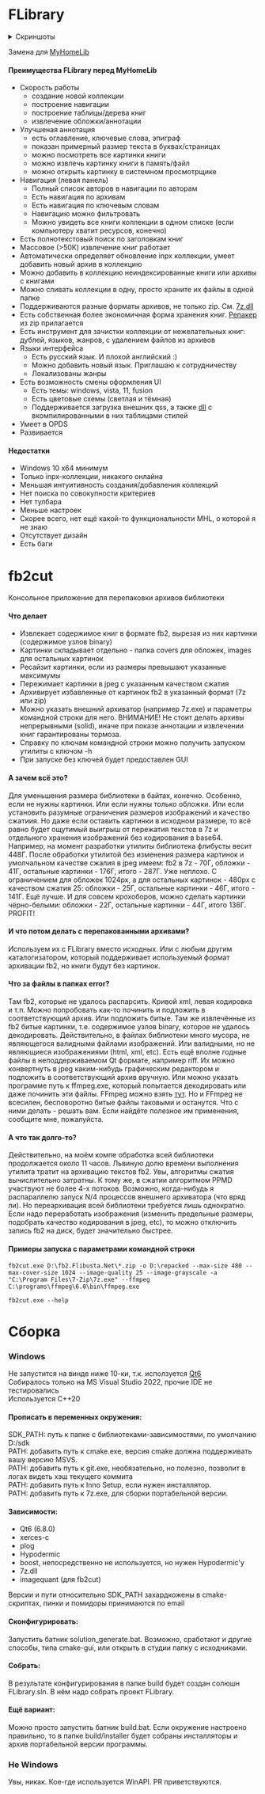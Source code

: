 # FLibrary

<details>
<summary>Скриншоты</summary>
<img width="1706" alt="image" src="https://github.com/user-attachments/assets/b5b82b42-782b-406c-b96a-2c5c5a3e8035" />
<img width="1706" alt="image" src="https://github.com/user-attachments/assets/dd61bcfd-5ef6-4c04-9b38-d0923d24b8e1" />
</details>

Замена для [MyHomeLib](https://github.com/OleksiyPenkov/MyHomeLib)

#### Преимущества FLibrary перед MyHomeLib
* Скорость работы
  * создание новой коллекции
  * построение навигации
  * построение таблицы/дерева книг
  * извлечение обложки/аннотации
* Улучшеная аннотация
  * есть оглавление, ключевые слова, эпиграф
  * показан примерный размер текста в буквах/страницах
  * можно посмотреть все картинки книги
  * можно извлечь картинку книги в память/файл
  * можно открыть картинку в системном просмотрщике
* Навигация (левая панель)
  * Полный список авторов в навигации по авторам
  * Есть навигация по архивам
  * Есть навигация по ключевым словам
  * Навигацию можно фильтровать
  * Можно увидеть все книги коллекции в одном списке (если компьютеру хватит ресурсов, конечно)
* Есть полнотекстовый поиск по заголовкам книг
* Массовое (>50К) извлечение книг работает
* Автоматически определяет обновление inpx коллекции, умеет добавить новый архив в коллекцию
* Можно добавить в коллекцию неиндексированные книги или архивы с книгами
* Можно сливать коллекции в одну, просто храните их файлы в одной папке
* Поддерживаются разные форматы архивов, не только zip. См. [7z.dll](https://www.7-zip.org/)
* Есть собственная более экономичная форма хранения книг. [Репакер](#fb2cut) из zip прилагается
* Есть инструмент для зачистки коллекции от нежелательных книг: дублей, языков, жанров, с удалением файлов из архивов
* Языки интерфейса
  * Есть русский язык. И плохой английский :)
  * Можно добавить новый язык. Приглашаю к сотрудничеству
  * Локализованы жанры
* Есть возможность смены оформления UI
  * Есть темы: windows, vista, 11, fusion
  * Есть цветовые схемы (светлая и тёмная)
  * Поддерживается загрузка внешних qss, а также [dll](https://github.com/heimdallr/QtStyles/releases) с вкомпилированными в них таблицами стилей
* Умеет в OPDS
* Развивается
#### Недостатки
* Windows 10 x64 минимум
* Только inpx-коллекции, никакого онлайна
* Меньшая интуитивность создания/добавления коллекций
* Нет поиска по совокупности критериев
* Нет тулбара
* Меньше настроек
* Скорее всего, нет ещё какой-то функциональности MHL, о которой я не знаю
* Отсутствует дизайн
* Есть баги

# fb2cut

Консольное приложение для перепаковки архивов библиотеки  

#### Что делает
* Извлекает содержимое книг в формате fb2, вырезая из них картинки (содержимое узлов binary)
* Картинки складывает отдельно - папка covers для обложек, images для остальных картинок
* Ресайзит картинки, если из размеры превышают указанные максимумы
* Пережимает картинки в jpeg с указанным качеством сжатия
* Архивирует избавленные от картинок fb2 в указанный формат (7z или zip)
* Можно указать внешний архиватор (например 7z.exe) и параметры командной строки для него. ВНИМАНИЕ! Не стоит делать архивы непрерывными (solid), иначе при показе аннотации и извлечении книг гарантированы тормоза.
* Справку по ключам командной строки можно получить запуском утилиты с ключом -h
* При запуске без ключей будет предоставлен GUI

#### А зачем всё это?
Для уменьшения размера библиотеки в байтах, конечно. Особенно, если не нужны картинки. Или если нужны только обложки. Или если установить разумные ограничения размеров изображений и качество сжатиия. Но даже если оставить картинки в исходном размере, то всё равно будет ощутимый выигрыш от пережатия текстов в 7z и отдельного хранения изображений без кодирования в base64. Например, на момент разработки утилиты библиотека флибусты весит 448Г. После обработки утилитой без изменения размера картинок и умолчальном качестве сжалия в jpeg имеем: fb2 в 7z - 70Г, обложки - 41Г, остальные картинки - 176Г, итого - 287Г. Уже неплохо. С ограничением для обложек 1024px, а для остальных картинок - 480px с качеством сжатия 25: обложки - 25Г, остальные картинки - 46Г, итого - 141Г. Ещё лучше. И для совсем крохоборов, можно сделать картинки чёрно-белыми: обложки - 22Г, остальные картинки - 44Г, итого 136Г. PROFIT!

#### И что потом делать с перепакованными архивами?
Используем их с FLibrary вместо исходных. Или с любым другим каталогизатором, который поддерживает используемый формат архивации fb2, но книги будут без картинок.

#### Что за файлы в папках error?
Там fb2, которые не удалось распарсить. Кривой xml, левая кодировка и т.п. Можно попробовать как-то починить и подложить в соответствующий архив. Или подложить битые. Там же извлечённые из fb2 битые картинки, т.е. содержимое узлов binary, которое не удалось декодировать. Действительно, в файлах библиотеки много мусора, не являющегося валидными файлами изображений. Или валидными, но не являющиеся изображениями (html, xml, etc). Есть ещё вполне годные файлы в неподдерживаемом Qt формате, например riff. Их можно конвертнуть в jpeg каким-нибудь графическим редактором и подложить в соответствующий архив вручную. Или можно указать программе путь к ffmpeg.exe, который попытается декодировать или даже починить эти файлы. FFmpeg можно взять [тут](https://www.ffmpeg.org/). Но и FFmpeg не всесилен, бесповоротно битые файлы таковыми и останутся. Что с ними делать - решать вам. Если найдёте полезное им применения, сообщите мне, пожалуйста.

#### А что так долго-то?
Действительно, на моём компе обработка всей библиотеки продолжается около 11 часов. Львиную долю времени выполнения утилита тратит на архивацию текстов fb2. Увы, алгоритмы сжатия вычислительно затратны. К тому же, в сжатии алгоритмом PPMD участвуют не более 4-х потоков. Возможно, когда-нибудь я распараллелю запуск N/4 процессов внешнего архиватора (что вряд ли). Но переархивация всей библиотеки требуется лишь однократно. Если надо переработать изображения (изменить предельные размеры, подобрать качество кодирования в jpeg, etc), то можно отключить запись fb2 на диск, будет значительно быстрее.

#### Примеры запуска с параметрами командной строки
```
fb2cut.exe D:\fb2.Flibusta.Net\*.zip -o D:\repacked --max-size 480 --max-cover-size 1024 --image-quality 25 --image-grayscale -a "C:\Program Files\7-Zip\7z.exe" --ffmpeg C:\programs\ffmpeg\6.0\bin\ffmpeg.exe
```
```
fb2cut.exe --help
```

# Сборка  
### Windows  
Не запустится на винде ниже 10-ки, т.к. исползуется [Qt6](https://doc.qt.io/qt-6/windows.html)  
Собиралось только на MS Visual Studio 2022, прочие IDE не тестировались  
Используется C++20  

#### Прописать в переменных окружения:  
SDK_PATH: путь к папке с библиотеками-зависимостями, по умолчанию D:/sdk  
PATH: добавить путь к cmake.exe, версия cmake должна поддерживать вашу версию MSVS.  
PATH: добавить путь к git.exe, необязательно, но полезно, позволит в логах видеть хэш текущего коммита  
PATH: добавить путь к Inno Setup, если нужен инсталлятор.  
PATH: добавить путь к 7z.exe, для сборки портабельной версии.  

#### Зависимости:  
* Qt6 (6.8.0)  
* xerces-c  
* plog  
* Hypodermic  
* boost, непосредственно не используется, но нужен Hypodermic'у  
* 7z.dll
* imagequant (для fb2cut)

Версии и пути относительно SDK_PATH захардкожены в cmake-скриптах, пинки и помидоры принимаются по email  

#### Сконфигурировать:
Запустить батник solution_generate.bat. Возможно, сработают и другие способы, типа cmake-gui, или открыть в студии папку с исходниками.   

#### Собрать:
В результате конфигурирования в папке build будет создан солюшн FLibrary.sln. В нём надо собрать проект FLibrary.  

#### Ещё вариант:
Можно просто запустить батник build.bat. Если окружение настроено правильно, то в папке build/installer будет собраны инсталляторы и архив портабельной версии программы.

### Не Windows  
Увы, никак. Кое-где используется WinAPI. PR приветствуются.
